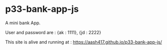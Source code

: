 # p33-bank-app-js
A mini bank App.

User and password are : {ak : 1111}, {jd : 2222}

This site is alive and running at : https://aash417.github.io/p33-bank-app-js/
